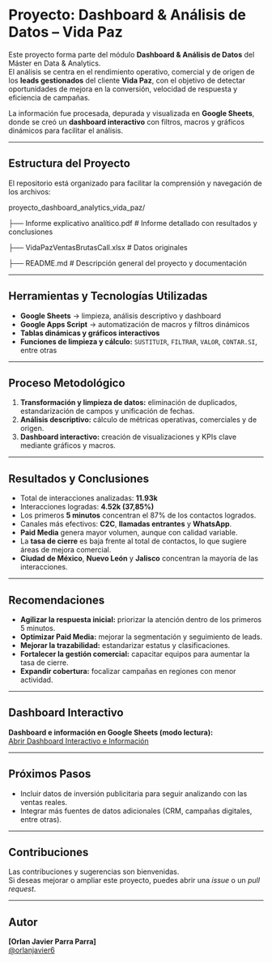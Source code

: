 # Proyecto: Dashboard & Análisis de Datos – Vida Paz

Este proyecto forma parte del módulo **Dashboard & Análisis de Datos** del Máster en Data & Analytics.  
El análisis se centra en el rendimiento operativo, comercial y de origen de los **leads gestionados** del cliente **Vida Paz**, con el objetivo de detectar oportunidades de mejora en la conversión, velocidad de respuesta y eficiencia de campañas.

La información fue procesada, depurada y visualizada en **Google Sheets**, donde se creó un **dashboard interactivo** con filtros, macros y gráficos dinámicos para facilitar el análisis.

---

## Estructura del Proyecto
El repositorio está organizado para facilitar la comprensión y navegación de los archivos:

proyecto_dashboard_analytics_vida_paz/

├── Informe explicativo analítico.pdf # Informe detallado con resultados y conclusiones

├── VidaPazVentasBrutasCall.xlsx # Datos originales

├── README.md # Descripción general del proyecto y documentación

---

## Herramientas y Tecnologías Utilizadas
- **Google Sheets** → limpieza, análisis descriptivo y dashboard  
- **Google Apps Script** → automatización de macros y filtros dinámicos  
- **Tablas dinámicas y gráficos interactivos**  
- **Funciones de limpieza y cálculo:** `SUSTITUIR`, `FILTRAR`, `VALOR`, `CONTAR.SI`, entre otras  

---

## Proceso Metodológico
1. **Transformación y limpieza de datos:** eliminación de duplicados, estandarización de campos y unificación de fechas.
2. **Análisis descriptivo:** cálculo de métricas operativas, comerciales y de origen.
3. **Dashboard interactivo:** creación de visualizaciones y KPIs clave mediante gráficos y macros.

---

## Resultados y Conclusiones

- Total de interacciones analizadas: **11.93k**  
- Interacciones logradas: **4.52k (37,85%)**  
- Los primeros **5 minutos** concentran el 87% de los contactos logrados.  
- Canales más efectivos: **C2C**, **llamadas entrantes** y **WhatsApp**.  
- **Paid Media** genera mayor volumen, aunque con calidad variable.  
- La **tasa de cierre** es baja frente al total de contactos, lo que sugiere áreas de mejora comercial.  
- **Ciudad de México**, **Nuevo León** y **Jalisco** concentran la mayoría de las interacciones.

---

## Recomendaciones

- **Agilizar la respuesta inicial:** priorizar la atención dentro de los primeros 5 minutos.  
- **Optimizar Paid Media:** mejorar la segmentación y seguimiento de leads.  
- **Mejorar la trazabilidad:** estandarizar estatus y clasificaciones.  
- **Fortalecer la gestión comercial:** capacitar equipos para aumentar la tasa de cierre.  
- **Expandir cobertura:** focalizar campañas en regiones con menor actividad.

---

## Dashboard Interactivo
**Dashboard e información en Google Sheets (modo lectura):**  
<a href="https://docs.google.com/spreadsheets/d/1RdzgYWr-tlIwoMfuNFMZOQTsNvzWIGnyGPVJ96EbOVE/edit?usp=sharing" target="_blank">Abrir Dashboard Interactivo e Información</a>

---

## Próximos Pasos
- Incluir datos de inversión publicitaria para seguir analizando con las ventas reales.    
- Integrar más fuentes de datos adicionales (CRM, campañas digitales, entre otras).  

---

## Contribuciones
Las contribuciones y sugerencias son bienvenidas.  
Si deseas mejorar o ampliar este proyecto, puedes abrir una *issue* o un *pull request*.

---

## Autor
**[Orlan Javier Parra Parra]**  
[@orlanjavier6](https://github.com/orlanjavier6)

